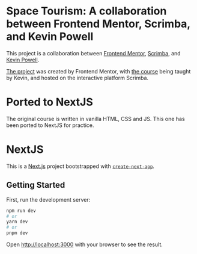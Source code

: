 # Space Tourism: A collaboration between Frontend Mentor, Scrimba, and Kevin Powell

This project is a collaboration between [Frontend Mentor](https://www.frontendmentor.io), [Scrimba](https://scrimba.com), and [Kevin Powell](https://youtube.com/kevinpowell).

[The project](https://www.frontendmentor.io/challenges/space-tourism-multipage-website-gRWj1URZ3/hub/space-tourism-multipage-website-olPVU7RrY) was created by Frontend Mentor, with [the course](https://scrimba.com/learn/spacetravel) being taught by Kevin, and hosted on the interactive platform Scrimba.

# Ported to NextJS

The original course is written in vanilla HTML, CSS and JS. This one has been ported to NextJS for practice.

# NextJS

This is a [Next.js](https://nextjs.org/) project bootstrapped with [`create-next-app`](https://github.com/vercel/next.js/tree/canary/packages/create-next-app).

## Getting Started

First, run the development server:

```bash
npm run dev
# or
yarn dev
# or
pnpm dev
```

Open [http://localhost:3000](http://localhost:3000) with your browser to see the result.
